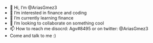 - 👋 Hi, I’m @AriasGmez3
- 👀 I’m interested in finance and coding
- 🌱 I’m currently learning finance
- 💞️ I’m looking to collaborate on something cool
- 📫 How to reach me disocrd: Agv#8495 or on twitter: @AriasGmez3
- Come and talk to me :)

<!---
AriasGmez3/AriasGmez3 is a ✨ special ✨ repository because its `README.md` (this file) appears on your GitHub profile.
You can click the Preview link to take a look at your changes.
--->
